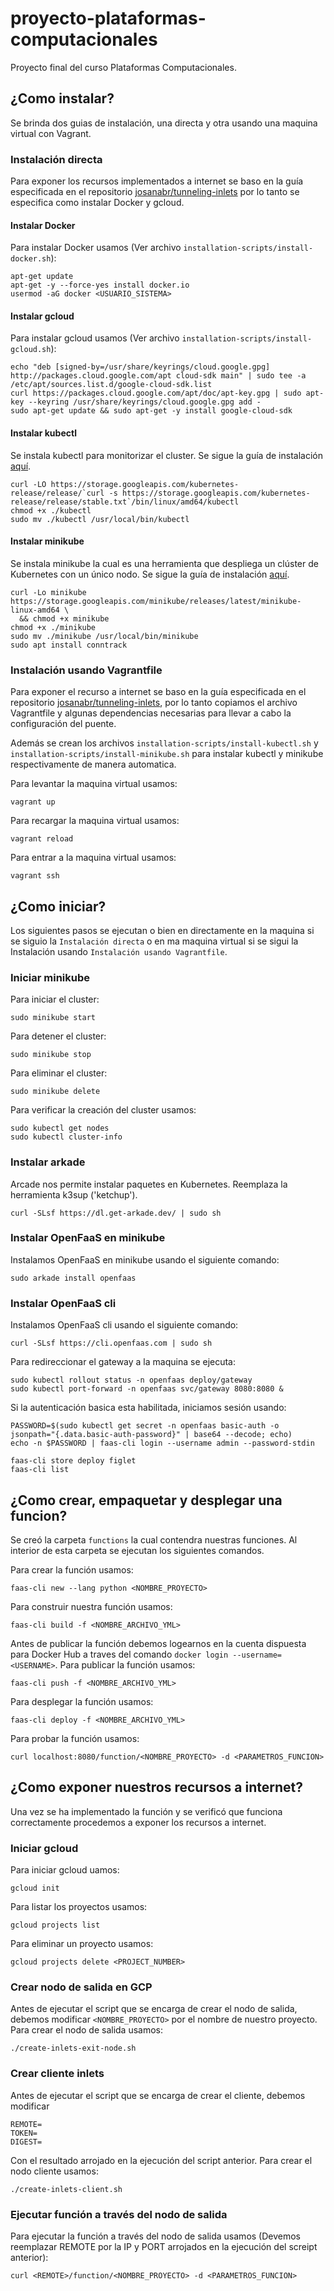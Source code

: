 # proyecto-plataformas-computacionales

Proyecto final del curso Plataformas Computacionales. 

## ¿Como instalar?

Se brinda dos guias de instalación, una directa y otra usando una maquina virtual con Vagrant.  

### Instalación directa

Para exponer los recursos implementados a internet se baso en la guía especificada en el repositorio [josanabr/tunneling-inlets](https://github.com/josanabr/tunneling-inlets) por lo tanto se especifica como instalar Docker y gcloud.

#### Instalar Docker

Para instalar Docker usamos (Ver archivo `installation-scripts/install-docker.sh`):
```
apt-get update
apt-get -y --force-yes install docker.io
usermod -aG docker <USUARIO_SISTEMA>
```

#### Instalar gcloud

Para instalar gcloud usamos (Ver archivo `installation-scripts/install-gcloud.sh`):
```
echo "deb [signed-by=/usr/share/keyrings/cloud.google.gpg] http://packages.cloud.google.com/apt cloud-sdk main" | sudo tee -a /etc/apt/sources.list.d/google-cloud-sdk.list
curl https://packages.cloud.google.com/apt/doc/apt-key.gpg | sudo apt-key --keyring /usr/share/keyrings/cloud.google.gpg add -
sudo apt-get update && sudo apt-get -y install google-cloud-sdk
```

#### Instalar kubectl

Se instala kubectl para monitorizar el cluster. Se sigue la guía de instalación [aquí](https://kubernetes.io/docs/tasks/tools/install-kubectl/).

```
curl -LO https://storage.googleapis.com/kubernetes-release/release/`curl -s https://storage.googleapis.com/kubernetes-release/release/stable.txt`/bin/linux/amd64/kubectl
chmod +x ./kubectl
sudo mv ./kubectl /usr/local/bin/kubectl
```
#### Instalar minikube

Se instala minikube la cual es una herramienta que despliega un clúster de Kubernetes con un único nodo. Se sigue la guía de instalación [aquí](https://kubernetes.io/es/docs/tasks/tools/install-minikube/).

```
curl -Lo minikube https://storage.googleapis.com/minikube/releases/latest/minikube-linux-amd64 \
  && chmod +x minikube
chmod +x ./minikube
sudo mv ./minikube /usr/local/bin/minikube
sudo apt install conntrack
```

### Instalación usando Vagrantfile

Para exponer el recurso a internet se baso en la guía especificada en el repositorio [josanabr/tunneling-inlets](https://github.com/josanabr/tunneling-inlets), por lo tanto copiamos el archivo Vagrantfile y algunas dependencias necesarias para llevar a cabo la configuración del puente. 

Además se crean los archivos `installation-scripts/install-kubectl.sh` y `installation-scripts/install-minikube.sh` para instalar kubectl y minikube respectivamente de manera automatica.

Para levantar la maquina virtual usamos:
```
vagrant up
```

Para recargar la maquina virtual usamos:
```
vagrant reload
```

Para entrar a la maquina virtual usamos:
```
vagrant ssh
```

## ¿Como iniciar?

Los siguientes pasos se ejecutan o bien en directamente en la maquina si se siguio la `Instalación directa` o en ma maquina virtual si se sigui la Instalación usando `Instalación usando Vagrantfile`.

### Iniciar minikube

Para iniciar el cluster:
```
sudo minikube start
```

Para detener el cluster:
```
sudo minikube stop
```

Para eliminar el cluster:
```
sudo minikube delete
```

Para verificar la creación del cluster usamos:
```
sudo kubectl get nodes
sudo kubectl cluster-info
```

### Instalar arkade

Arcade nos permite instalar paquetes en Kubernetes. Reemplaza la herramienta k3sup ('ketchup'). 

```
curl -SLsf https://dl.get-arkade.dev/ | sudo sh
```

### Instalar OpenFaaS en minikube

Instalamos OpenFaaS en minikube usando el siguiente comando:

```
sudo arkade install openfaas
```

### Instalar OpenFaaS cli

Instalamos OpenFaaS cli usando el siguiente comando:

```
curl -SLsf https://cli.openfaas.com | sudo sh
```

Para redireccionar el gateway a la maquina se ejecuta:

```
sudo kubectl rollout status -n openfaas deploy/gateway
sudo kubectl port-forward -n openfaas svc/gateway 8080:8080 &
```

Si la autenticación basica esta habilitada, iniciamos sesión usando:
```
PASSWORD=$(sudo kubectl get secret -n openfaas basic-auth -o jsonpath="{.data.basic-auth-password}" | base64 --decode; echo)
echo -n $PASSWORD | faas-cli login --username admin --password-stdin

faas-cli store deploy figlet
faas-cli list
```

## ¿Como crear, empaquetar y desplegar una funcion?

Se creó la carpeta `functions`  la cual contendra nuestras funciones. Al interior de esta carpeta se ejecutan los siguientes comandos. 

Para crear la función usamos:
```
faas-cli new --lang python <NOMBRE_PROYECTO>
```

Para construir nuestra función usamos:
```
faas-cli build -f <NOMBRE_ARCHIVO_YML>
```

Antes de publicar la función debemos logearnos en la cuenta dispuesta para Docker Hub a traves del comando `docker login --username=<USERNAME>`. Para publicar la función usamos:
```
faas-cli push -f <NOMBRE_ARCHIVO_YML>
```

Para desplegar la función usamos:
```
faas-cli deploy -f <NOMBRE_ARCHIVO_YML>
```

Para probar la función usamos:
```
curl localhost:8080/function/<NOMBRE_PROYECTO> -d <PARAMETROS_FUNCION>
```

## ¿Como exponer nuestros recursos a internet?

Una vez se ha implementado la función y se verificó que funciona correctamente procedemos a exponer los recursos a internet.

### Iniciar gcloud

Para iniciar gcloud uamos:
```
gcloud init
```

Para listar los proyectos usamos:
```
gcloud projects list
```

Para eliminar un proyecto usamos:
```
gcloud projects delete <PROJECT_NUMBER>
```

### Crear nodo de salida en GCP

Antes de ejecutar el script que se encarga de crear el nodo de salida, debemos modificar `<NOMBRE_PROYECTO>` por el nombre de nuestro proyecto. Para crear el nodo de salida usamos:

```
./create-inlets-exit-node.sh
```

### Crear cliente inlets

Antes de ejecutar el script que se encarga de crear el cliente, debemos modificar 
```
REMOTE=
TOKEN=
DIGEST=
```
Con el resultado arrojado en la ejecución del script anterior. Para crear el nodo cliente usamos:
```
./create-inlets-client.sh
```

### Ejecutar función a través del nodo de salida

Para ejecutar la función a través del nodo de salida usamos (Devemos reemplazar REMOTE por la IP y PORT arrojados en la ejecución del screipt anterior):
```
curl <REMOTE>/function/<NOMBRE_PROYECTO> -d <PARAMETROS_FUNCION>
```

